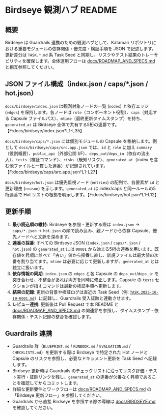 # Birdseye 観測ハブ README

## 概要
Birdseye は Guardrails 連携のための観測ハブとして、Katamari リポジトリにおける重要モジュールの依存関係・優先度・検証手順を JSON で記述します。更新差分は `TASK.*.md` 系 Task Seed と同期し、リスクやテスト結果のトレーサビリティを確保します。全体運用フローは [docs/ROADMAP_AND_SPECS.md](../ROADMAP_AND_SPECS.md) と相互参照してください。

## JSON ファイル構成（index.json / caps/*.json / hot.json）
`docs/birdseye/index.json` は観測対象ノードの一覧 (`nodes`) と依存エッジ (`edges`) を保持します。各ノードは `role`（コンポーネント役割）、`caps`（対応する Capsule ファイルパス）、`mtime`（最終更新タイムスタンプ）を持ち、`generated_at` は Birdseye 全体で共有する5桁の連番です。【F:docs/birdseye/index.json†L1-L35】

`docs/birdseye/caps/*.json` には個別モジュールの Capsule を格納します。例として `docs/birdseye/caps/src.app.json` では、`id` と `role` に加え `summary`（役割概要）、`public_api`（外部公開 I/F）、`deps_out`/`deps_in`（依存の流出入）、`tests`（検証コマンド）、`risks`（既知リスク）、`generated_at`（index を含む他ファイルと一貫した連番）が記録されています。【F:docs/birdseye/caps/src.app.json†L1-L27】

`docs/birdseye/hot.json` は優先監視ノード (`entries`) の配列で、各要素が `id` と更新理由 (`reason`) を示します。`generated_at` は index/caps と同一ルールの5桁連番で Hot リストの根拠を明示します。【F:docs/birdseye/hot.json†L1-L12】

## 更新手順
1. **最小読込順の維持**: Birdseye を参照・更新する際は `index.json` → `caps/*.json` → `hot.json` の順で読み込み、親ノードから依存 Capsule、優先ノードへと文脈を深めます。
2. **連番の採番**: すべての Birdseye JSON (`index.json` / `caps/*.json` / `hot.json`) の `generated_at` には `00001` から始まる5桁の連番を用います。既存値を昇順に並べて「古い」値から採番し直し、新規ファイルは最大値の次番を割り当てます。`mtime` は必要に応じて更新しますが、`generated_at` とは独立に扱います。
3. **依存情報の同期**: `index.json` の `edges` と各 Capsule の `deps_out`/`deps_in` を突き合わせ、不整合があれば両方を同時に修正します。Capsule の `tests` セクションが指すコマンドは最新の検証手順へ更新します。
4. **結果の記録**: 更新の背景や検証ログは直近の Task Seed（例: [`TASK.2025-10-19-0001.md`](../../TASK.2025-10-19-0001.md)）に記録し、Guardrails 受入証跡と連動させます。
5. **レビュー連携**: 更新後は Pull Request で本 README と [docs/ROADMAP_AND_SPECS.md](../ROADMAP_AND_SPECS.md) の関連節を参照し、タイムスタンプ・依存関係・テスト記録の整合を確認します。

## Guardrails 連携
- Guardrails 群（`BLUEPRINT.md` / `RUNBOOK.md` / `EVALUATION.md` / `CHECKLISTS.md`）を更新する際は Birdseye で特定された Hot ノードと Capsule のリスクを参照し、必要なドキュメント更新を Task Seed へ記録します。
- Birdseye 更新時は Guardrails のチェックリストに沿ってリスク評価・テスト実行・証跡リンクを残し、`generated_at` の連番が欠番なく昇順であることを確認してからコミットします。
- 詳細な更新要件とワークフローは [docs/ROADMAP_AND_SPECS.md](../ROADMAP_AND_SPECS.md) の「Birdseye 更新フロー」を参照してください。
- Guardrails から直接 Birdseye を参照する際の導線は [docs/BIRDSEYE.md](../BIRDSEYE.md) を確認してください。
